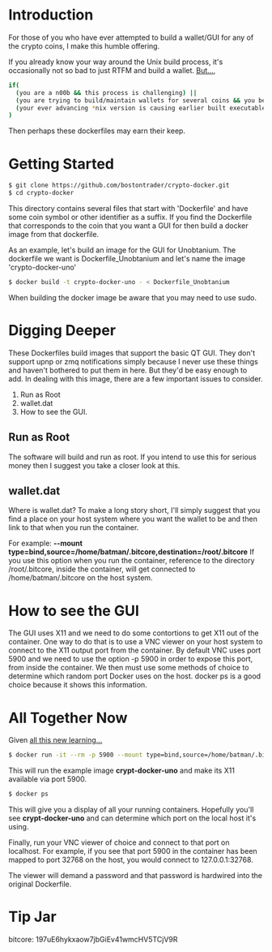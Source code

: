 # Introduction
For those of you who have ever attempted to build a wallet/GUI for any of the crypto coins, I make this humble offering.

If you already know your way around the Unix build process, it's occasionally not so bad to just RTFM and build a wallet.  [But...](https://www.youtube.com/watch?v=FaVFuX8z26c),

```sh
if(
  (you are a n00b && this process is challenging) ||
  (you are trying to build/maintain wallets for several coins && you begin to notice incompatibilities between dependencies) ||
  (your ever advancing *nix version is causing earlier built executables, or their build processes, to fail)
)
```
Then perhaps these dockerfiles may earn their keep.


# Getting Started
```sh
$ git clone https://github.com/bostontrader/crypto-docker.git
$ cd crypto-docker
```
This directory contains several files that start with 'Dockerfile' and have some coin symbol or other identifier as a suffix.  If you find the Dockerfile that corresponds to the coin that you want a GUI for then build a docker image from that dockerfile.

As an example, let's build an image for the GUI for Unobtanium.  The dockerfile we want is Dockerfile_Unobtanium and let's name the image 'crypto-docker-uno' 
```sh
$ docker build -t crypto-docker-uno - < Dockerfile_Unobtanium 
```
When building the docker image be aware that you may need to use sudo.

# Digging Deeper

These Dockerfiles build images that support the basic QT GUI.  They don't support upnp or zmq notifications simply because I never use these things and haven't bothered to put them in here.  But they'd be easy enough to add. In dealing with this image, there are a few important issues to consider.

1. Run as Root
2. wallet.dat
3. How to see the GUI.

## Run as Root

The software will build and run as root.  If you intend to use this for serious money then I suggest you take a closer look at this.

## wallet.dat

Where is wallet.dat?  To make a long story short, I'll simply suggest that you find a place on your host system where you want the wallet to be and then link to that when you run the container.  

For example:
**--mount type=bind,source=/home/batman/.bitcore,destination=/root/.bitcore**
If you use this option when you run the container, reference to the directory /root/.bitcore, inside the container, will get connected to /home/batman/.bitcore on the host system.

# How to see the GUI

The GUI uses X11 and we need to do some contortions to get X11 out of the container.  One way to do that is to use a VNC viewer on your host system to connect to the X11 output port from the container.  By default VNC uses port 5900 and we need to use the option -p 5900 in order to expose this port, from inside the container. We then must use some methods of choice to determine which random port Docker uses on the host.
docker ps is a good choice because it shows this information.


# All Together Now

Given [all this new learning...](https://www.youtube.com/watch?v=KrD16CBEJRs)
```sh
$ docker run -it --rm -p 5900 --mount type=bind,source=/home/batman/.bitcore,destination=/root/.bitcore crypto-docker-uno
```
This will run the example image **crypt-docker-uno** and make its X11 available via port 5900.
```sh
$ docker ps
```
This will give you a display of all your running containers.  Hopefully you'll see **crypt-docker-uno** and can determine which port on the local host it's using.

Finally, run your VNC viewer of choice and connect to that port on localhost.  For example, if you see that port 5900 in the container has been mapped to port 32768 on the host, you would connect to 127.0.0.1:32768.

The viewer will demand a password and that password is hardwired into the original Dockerfile.
# Tip Jar
bitcore: 197uE6hykxaow7jbGiEv41wmcHV5TCjV9R
